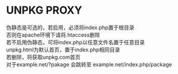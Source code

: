 # UNPKG PROXY
伪静态是可选的，若启用，必须将index.php置于根目录  
否则在apache环境下请将.htaccess删除  
若不启用伪静态，可将index.php以任意文件名置于任意目录  
unpkg.html为默认首页，置于index.php相同目录  
若删除，将获取unpkg.com首页  
对于example.net/?pakage 会跳转至 example.net/index.php/package  